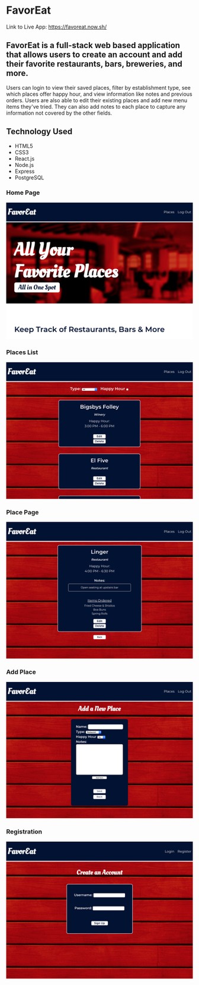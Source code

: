 # FavorEat

Link to Live App: https://favoreat.now.sh/

## FavorEat is a full-stack web based application that allows users to create an account and add their favorite restaurants, bars, breweries, and more.

 Users can login to view their saved places, filter by establishment type, see which places offer happy hour, and view information like notes and previous orders. Users are also able to edit their existing places and add new menu items they've tried. They can also add notes to each place to capture any information not covered by the other fields. 

 ## Technology Used
 <ul>
    <li>HTML5</li>
    <li>CSS3</li>
    <li>React.js</li>
    <li>Node.js</li>
    <li>Express</li>
    <li>PostgreSQL</li>
 </ul>

 ### Home Page
 ![Home Page](./src/images/home-page.png)

 ### Places List
 ![Places List](./src/images/places-list.png)

 ### Place Page
 ![Place Page](./src/images/place-page.png)

 ### Add Place
 ![Add Place](./src/images/add-place.png)

 ### Registration
 ![Registeration](./src/images/register.png)